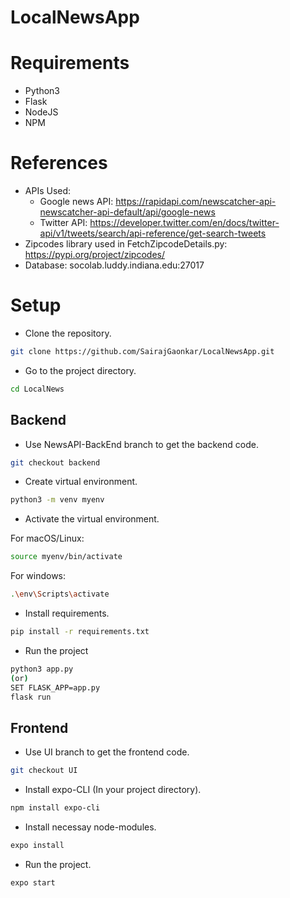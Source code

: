 # LocalNewsApp

# Requirements
- Python3
- Flask
- NodeJS
- NPM

# References
- APIs Used:
  - Google news API: https://rapidapi.com/newscatcher-api-newscatcher-api-default/api/google-news
  - Twitter API: https://developer.twitter.com/en/docs/twitter-api/v1/tweets/search/api-reference/get-search-tweets
- Zipcodes library used in FetchZipcodeDetails.py: https://pypi.org/project/zipcodes/
- Database: socolab.luddy.indiana.edu:27017
 

# Setup
- Clone the repository.
```bash 
git clone https://github.com/SairajGaonkar/LocalNewsApp.git
```
- Go to the project directory.
```bash
cd LocalNews
```

## Backend
- Use NewsAPI-BackEnd branch to get the backend code.
```bash
git checkout backend
```
- Create virtual environment.
```bash
python3 -m venv myenv
```
- Activate the virtual environment.

For macOS/Linux: 
```bash
source myenv/bin/activate
```
For windows:
```bash
.\env\Scripts\activate
```
- Install requirements.
```bash
pip install -r requirements.txt
```
- Run the project
```bash
python3 app.py
(or)
SET FLASK_APP=app.py
flask run
```

## Frontend
- Use UI branch to get the frontend code.
```bash
git checkout UI
```
- Install expo-CLI (In your project directory).
```bash
npm install expo-cli
```
- Install necessay node-modules.
```bash
expo install
```
- Run the project.
```bash
expo start
```

